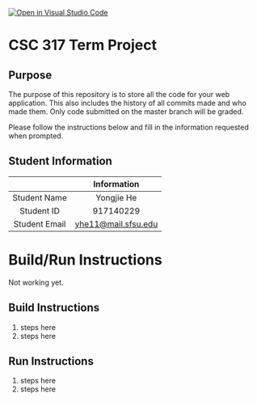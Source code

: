 [![Open in Visual Studio Code](https://classroom.github.com/assets/open-in-vscode-f059dc9a6f8d3a56e377f745f24479a46679e63a5d9fe6f495e02850cd0d8118.svg)](https://classroom.github.com/online_ide?assignment_repo_id=6119206&assignment_repo_type=AssignmentRepo)
# CSC 317 Term Project

## Purpose

The purpose of this repository is to store all the code for your web application. This also includes the history of all commits made and who made them. Only code submitted on the master branch will be graded.

Please follow the instructions below and fill in the information requested when prompted.

## Student Information

|               | Information            |
|:-------------:|:----------------------:|
| Student Name  | Yongjie He             |
| Student ID    | 917140229              |
| Student Email | yhe11@mail.sfsu.edu    |



# Build/Run Instructions
Not working yet.

## Build Instructions
1. steps here
2. steps here

## Run Instructions
1. steps here
2. steps here 
